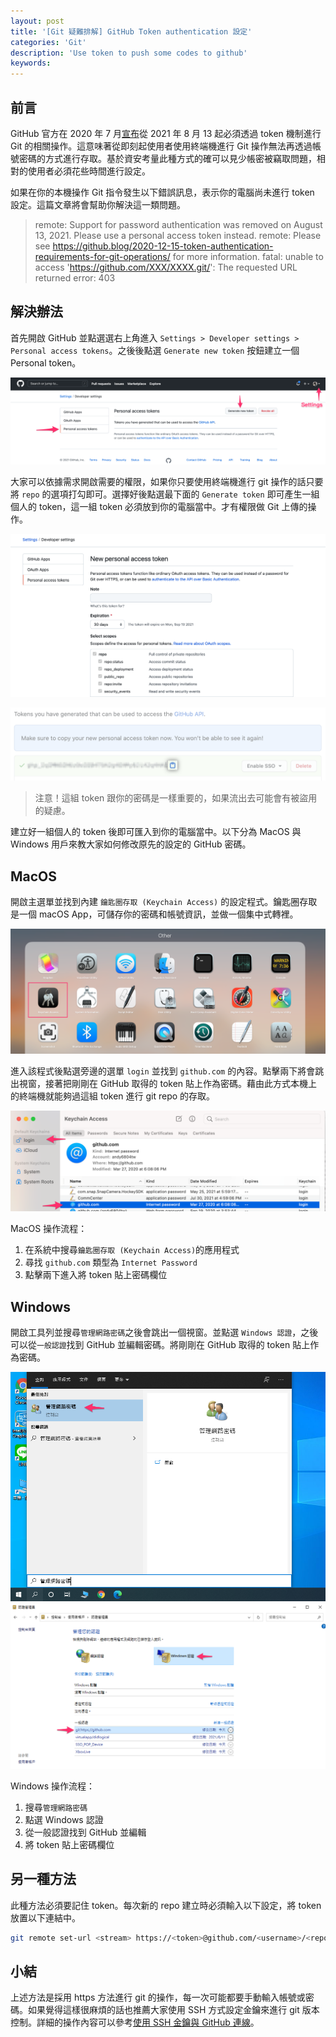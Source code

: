 ```yaml
---
layout: post
title: '[Git 疑難排解] GitHub Token authentication 設定'
categories: 'Git'
description: 'Use token to push some codes to github'
keywords: 
---
```


## 前言
GitHub 官方在 2020 年 7 月[宣布](https://github.blog/2020-12-15-token-authentication-requirements-for-git-operations/)從 2021 年 8 月 13 起必須透過 token 機制進行 Git 的相關操作。這意味著從即刻起使用者使用終端機進行 Git 操作無法再透過帳號密碼的方式進行存取。基於資安考量此種方式的確可以見少帳密被竊取問題，相對的使用者必須花些時間進行設定。

如果在你的本機操作 Git 指令發生以下錯誤訊息，表示你的電腦尚未進行 token 設定。這篇文章將會幫助你解決這一類問題。


> remote: Support for password authentication was removed on August 13, 2021. Please use a personal access token instead.
remote: Please see https://github.blog/2020-12-15-token-authentication-requirements-for-git-operations/ for more information.
fatal: unable to access 'https://github.com/XXX/XXXX.git/': The requested URL returned error: 403


## 解決辦法
首先開啟 GitHub 並點選選右上角進入 `Settings > Developer settings > Personal access tokens`。之後後點選 `Generate new token` 按鈕建立一個 Personal token。

![](/images/posts/git/2021/img1100814-1.png)

大家可以依據需求開啟需要的權限，如果你只要使用終端機進行 git 操作的話只要將 `repo` 的選項打勾即可。選擇好後點選最下面的 `Generate token` 即可產生一組個人的 token，這一組 token 必須放到你的電腦當中。才有權限做 Git 上傳的操作。

![](/images/posts/git/2021/img1100814-2.png)

![](/images/posts/git/2021/img1100814-4.png)

> 注意！這組 token 跟你的密碼是一樣重要的，如果流出去可能會有被盜用的疑慮。


建立好一組個人的 token 後即可匯入到你的電腦當中。以下分為 MacOS 與 Windows 用戶來教大家如何修改原先的設定的 GitHub 密碼。

## MacOS 
開啟主選單並找到內建 `鑰匙圈存取 (Keychain Access)` 的設定程式。鑰匙圈存取是一個 macOS App，可儲存你的密碼和帳號資訊，並做一個集中式轉裡。

![](/images/posts/git/2021/img1100814-3.png)

進入該程式後點選旁邊的選單 `login` 並找到 `github.com` 的內容。點擊兩下將會跳出視窗，接著把剛剛在 GitHub 取得的 token 貼上作為密碼。藉由此方式本機上的終端機就能夠過這組 token 進行 git repo 的存取。

![](/images/posts/git/2021/img1100814-5.png)

MacOS 操作流程：
1. 在系統中搜尋`鑰匙圈存取 (Keychain Access)`的應用程式
2. 尋找 `github.com` 類型為 `Internet Password`
3. 點擊兩下進入將 token 貼上密碼欄位

## Windows
開啟工具列並搜尋`管理網路密碼`之後會跳出一個視窗。並點選 `Windows 認證`，之後可以從`一般認證`找到 GitHub 並編輯密碼。將剛剛在 GitHub 取得的 token 貼上作為密碼。

![](/images/posts/git/2021/img1100814-6.png)
![](/images/posts/git/2021/img1100814-7.png)

Windows 操作流程：
1. 搜尋`管理網路密碼`
2. 點選 Windows 認證
3. 從一般認證找到 GitHub 並編輯
4. 將 token 貼上密碼欄位

## 另一種方法
此種方法必須要記住 token。每次新的 repo 建立時必須輸入以下設定，將 token 放置以下連結中。

```sh
git remote set-url <stream> https://<token>@github.com/<username>/<repo>
```

## 小結
上述方法是採用 https 方法進行 git 的操作，每一次可能都要手動輸入帳號或密碼。如果覺得這樣很麻煩的話也推薦大家使用 SSH 方式設定金鑰來進行 git 版本控制。詳細的操作內容可以參考[使用 SSH 金鑰與 GitHub 連線](https://andy6804tw.github.io/2018/03/22/github-ssh/)。
